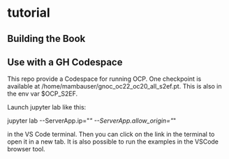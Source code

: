 # tutorial

## Building the Book

## Use with a GH Codespace

This repo provide a Codespace for running OCP. One checkpoint is available at /home/mambauser/gnoc_oc22_oc20_all_s2ef.pt. This is also in the env var $OCP_S2EF.

Launch jupyter lab like this:

jupyter lab --ServerApp.ip="*" --ServerApp.allow_origin="*"

in the VS Code terminal. Then you can click on the link in the terminal to open it in a new tab. It is also possible to run the examples in the VSCode browser tool.